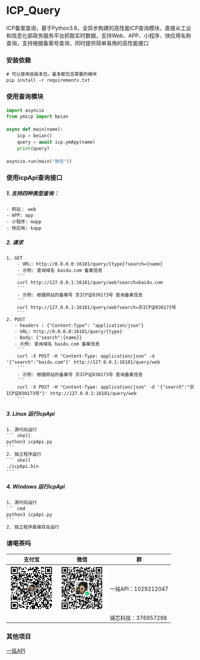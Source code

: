 # ICP_Query
ICP备案查询，基于Python3.8，全异步构建的高性能ICP查询模块，直接从工业和信息化部政务服务平台抓取实时数据，支持Web、APP、小程序、快应用名称查询，支持根据备案号查询，同时提供简单易用的高性能接口


### 安装依赖
``` shell
# 可以使用低版本包，基本都包含需要的模块
pip install -r requirements.txt
```

### 使用查询模块
``` python
import asyncio
from ymicp import beian

async def main(name):
    icp = beian()
    query = await icp.ymApp(name)
    print(query)

asyncio.run(main("微信"))
```

### 使用icpApi查询接口
##### 1. 支持四种类型查询：
    - 网站： web
    - APP: app
    - 小程序: mapp
    - 快应用: kapp
##### 2. 请求
    1. GET
        - URL: http://0.0.0.0:16181/query/{type}?search={name}
        - 示例: 查询域名 baidu.com 备案信息
        ```
        curl http://127.0.0.1:16181/query/web?search=baidu.com
        ```
        - 示例: 根据网站的备案号 京ICP证030173号 查询备案信息
        ```
        curl http://127.0.0.1:16181/query/web?search=京ICP证030173号
        ```
    2. POST
       - headers : {"Content-Type": "application/json"}
       - URL: http://0.0.0.0:16181/query/{type}
       - Body: {"search":{name}}
       - 示例: 查询域名 baidu.com 备案信息
        ```
        curl -X POST -H "Content-Type: application/json" -d '{"search":"baidu.com"}' http://127.0.0.1:16181/query/web
        ```
        - 示例: 根据网站的备案号 京ICP证030173号 查询备案信息
        ```
        curl -X POST -H "Content-Type: application/json" -d '{"search":"京ICP证030173号"}' http://127.0.0.1:16181/query/web
        ```

##### 3. Linux 运行icpApi
    1. 源代码运行
    ``` shell
    python3 icpApi.py
    ```
    2. 独立程序运行
    ``` shell
    ./icpApi.bin
    ```
##### 4. Windows 运行icpApi
    1. 源代码运行
    ``` cmd
    python3 icpApi.py
    ```
    2. 独立程序直接双击运行

    
### 请喝茶吗

| 支付宝                                                                                     | 微信                                                                                    | 群                |
| --------------------------------------------------------------------------------------- | ------------------------------------------------------------------------------------- | ---------------- |
| <img src="https://github.com/HG-ha/qinglong/blob/main/zfb.jpg?raw=true" title="" alt="zfb" width="120px" height="120px"> | <img title="" src="https://github.com/HG-ha/qinglong/blob/main/wx.png?raw=true" alt="wx" width="120px" height="120px"> | 一铭API：1029212047 |
|                                                                                       |                                                                                       | 镜芯科技：376957298   |



### 其他项目

[一铭API](https://api.wer.plus)
